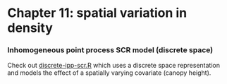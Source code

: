 # Chapter 11: spatial variation in density

### Inhomogeneous point process SCR model (discrete space)

Check out [discrete-ipp-scr.R](discrete-ipp-scr.R) which uses a discrete space
representation and models the effect of a spatially varying covariate
(canopy height).
